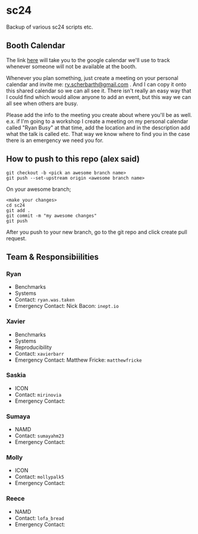 # sc24
Backup of various sc24 scripts etc. 

## Booth Calendar 
The link [here](https://calendar.google.com/calendar/u/1?cid=NjY1ODI0ZGI2NmI4YTRlNTcxMDU1NzBiMDk1NjExZGQ1YzkzOTEzNTVlZGNhMGM2MmRlOTdkYTY4YjI1YTJmNUBncm91cC5jYWxlbmRhci5nb29nbGUuY29t) will take you to the google calendar we'll use to track whenever someone will not be available at the booth. 

Whenever you plan something, just create a meeting on your personal calendar and invite me: ry.scherbarth@gmail.com . And I can copy it onto this shared calendar so we can all see it. There isn't really an easy way that I could find which would allow anyone to add an event, but this way we can all see when others are busy. 

Please add the info to the meeting you create about where you'll be as well. e.x. if I'm going to a workshop I create a meeting on my personal calendar called "Ryan Busy" at that time, add the location and in the description add what the talk is called etc. That way we know where to find you in the case there is an emergency we need you for.

## How to push to this repo (alex said)
```
git checkout -b <pick an awesome branch name>
git push --set-upstream origin <awesome branch name>
```
On your awesome branch; 
```
<make your changes>
cd sc24
git add .
git commit -m "my awesome changes"
git push
```

After you push to your new branch, go to the git repo and click create pull request. 

## Team & Responsibiilities 

### Ryan 
- Benchmarks
- Systems
- Contact: `ryan.was.taken`
- Emergency Contact: Nick Bacon: `inept.io`

### Xavier
- Benchmarks
- Systems
- Reproducibility
- Contact: `xavierbarr`
- Emergency Contact: Matthew Fricke: `matthewfricke`

### Saskia 
- ICON
- Contact: `mirinovia`
- Emergency Contact:

### Sumaya 
- NAMD
- Contact: `sumayahm23`
- Emergency Contact:

### Molly 
- ICON
- Contact: `mollypalk5`
- Emergency Contact:

### Reece
- NAMD
- Contact: `lofa_bread`
- Emergency Contact:
